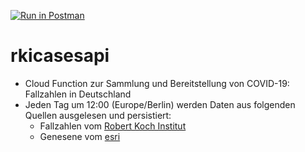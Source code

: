 [![Run in Postman](https://run.pstmn.io/button.svg)](https://app.getpostman.com/run-collection/bfad94a65b5a15486e10#?env%5Brkicasesapi-prod%5D=W3sia2V5IjoiaG9zdCIsInZhbHVlIjoiaHR0cHM6Ly9ldXJvcGUtd2VzdDEtcmtpY2FzZXNhcGkuY2xvdWRmdW5jdGlvbnMubmV0L2dldCIsImVuYWJsZWQiOnRydWV9LHsia2V5IjoiY29sbGVjdGlvbiIsInZhbHVlIjoicmtpY2FzZXMiLCJlbmFibGVkIjp0cnVlfSx7ImtleSI6InN0YXRlIiwidmFsdWUiOiJCYWRlbi1Xw7xydHRlbWJlcmciLCJlbmFibGVkIjp0cnVlfSx7ImtleSI6InN0YXJ0QXREYXRlIiwidmFsdWUiOiIyMDIxLTAxLTA0VDE0OjEzOjE5LjIxNloiLCJlbmFibGVkIjp0cnVlfV0=)

# rkicasesapi

- Cloud Function zur Sammlung und Bereitstellung von COVID-19: Fallzahlen in Deutschland
- Jeden Tag um 12:00 (Europe/Berlin) werden Daten aus folgenden Quellen ausgelesen und persistiert: 
  - Fallzahlen vom [Robert Koch Institut](https://www.rki.de/DE/Content/InfAZ/N/Neuartiges_Coronavirus/Fallzahlen.html)
  - Genesene vom [esri](https://npgeo-corona-npgeo-de.hub.arcgis.com/search?groupIds=b28109b18022405bb965c602b13e1bbc)  
